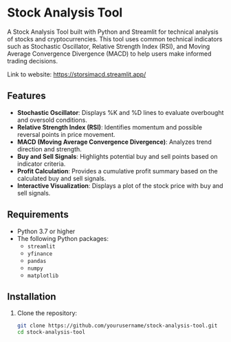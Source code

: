 # Stock Analysis Tool

A Stock Analysis Tool built with Python and Streamlit for technical analysis of stocks and cryptocurrencies. This tool uses common technical indicators such as Stochastic Oscillator, Relative Strength Index (RSI), and Moving Average Convergence Divergence (MACD) to help users make informed trading decisions.

Link to website: https://storsimacd.streamlit.app/

## Features

- **Stochastic Oscillator**: Displays %K and %D lines to evaluate overbought and oversold conditions.
- **Relative Strength Index (RSI)**: Identifies momentum and possible reversal points in price movement.
- **MACD (Moving Average Convergence Divergence)**: Analyzes trend direction and strength.
- **Buy and Sell Signals**: Highlights potential buy and sell points based on indicator criteria.
- **Profit Calculation**: Provides a cumulative profit summary based on the calculated buy and sell signals.
- **Interactive Visualization**: Displays a plot of the stock price with buy and sell signals.

## Requirements

- Python 3.7 or higher
- The following Python packages:
  - `streamlit`
  - `yfinance`
  - `pandas`
  - `numpy`
  - `matplotlib`

## Installation

1. Clone the repository:

   ```bash
   git clone https://github.com/yourusername/stock-analysis-tool.git
   cd stock-analysis-tool
